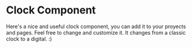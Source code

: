 # Clock Component

Here's a nice and useful clock component, you can add it to your proyects and pages. Feel free to change and customize it. It changes from a classic clock to a digital. :)
